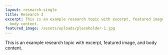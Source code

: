 ```yaml
---
layout: research-single
title: Research 3
excerpt: This is an example research topic with excerpt, featured image, and
  body content.
featured_image: /assets/uploads/placeholder-1.jpg
---
```

This is an example research topic with excerpt, featured image, and body content.